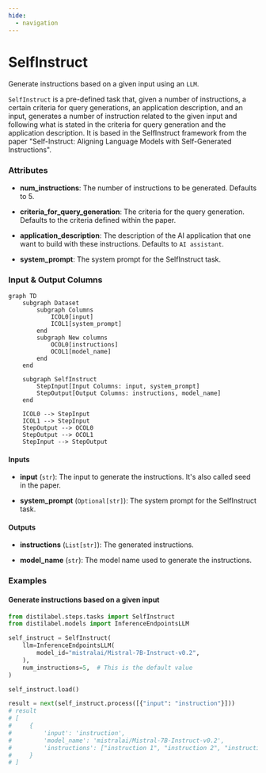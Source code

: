 ```yaml
---
hide:
  - navigation
---
```

# SelfInstruct

Generate instructions based on a given input using an `LLM`.



`SelfInstruct` is a pre-defined task that, given a number of instructions, a
    certain criteria for query generations, an application description, and an input,
    generates a number of instruction related to the given input and following what
    is stated in the criteria for query generation and the application description.
    It is based in the SelfInstruct framework from the paper "Self-Instruct: Aligning
    Language Models with Self-Generated Instructions".





### Attributes

- **num_instructions**: The number of instructions to be generated. Defaults to 5.

- **criteria_for_query_generation**: The criteria for the query generation. Defaults  to the criteria defined within the paper.

- **application_description**: The description of the AI application that one want  to build with these instructions. Defaults to `AI assistant`.

- **system_prompt**: The system prompt for the SelfInstruct task.





### Input & Output Columns

``` mermaid
graph TD
	subgraph Dataset
		subgraph Columns
			ICOL0[input]
			ICOL1[system_prompt]
		end
		subgraph New columns
			OCOL0[instructions]
			OCOL1[model_name]
		end
	end

	subgraph SelfInstruct
		StepInput[Input Columns: input, system_prompt]
		StepOutput[Output Columns: instructions, model_name]
	end

	ICOL0 --> StepInput
	ICOL1 --> StepInput
	StepOutput --> OCOL0
	StepOutput --> OCOL1
	StepInput --> StepOutput

```


#### Inputs


- **input** (`str`): The input to generate the instructions. It's also called seed in  the paper.

- **system_prompt** (`Optional[str]`): The system prompt for the SelfInstruct task.




#### Outputs


- **instructions** (`List[str]`): The generated instructions.

- **model_name** (`str`): The model name used to generate the instructions.





### Examples


#### Generate instructions based on a given input
```python
from distilabel.steps.tasks import SelfInstruct
from distilabel.models import InferenceEndpointsLLM

self_instruct = SelfInstruct(
    llm=InferenceEndpointsLLM(
        model_id="mistralai/Mistral-7B-Instruct-v0.2",
    ),
    num_instructions=5,  # This is the default value
)

self_instruct.load()

result = next(self_instruct.process([{"input": "instruction"}]))
# result
# [
#     {
#         'input': 'instruction',
#         'model_name': 'mistralai/Mistral-7B-Instruct-v0.2',
#         'instructions': ["instruction 1", "instruction 2", "instruction 3", "instruction 4", "instruction 5"],
#     }
# ]
```





